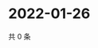 # 2022-01-26

共 0 条

<!-- BEGIN WEIBO -->
<!-- 最后更新时间 Wed Jan 26 2022 04:14:50 GMT+0800 (China Standard Time) -->

<!-- END WEIBO -->
